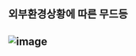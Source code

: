 <H2> 외부환경상황에 따른 무드등 <H2>
  
![image](https://github.com/SoftBankCorp/Mood_lighting_with_env/assets/97716860/f6814c4c-3091-4515-bc59-31a548866c1f)
